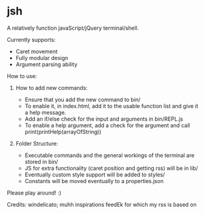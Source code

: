 # jsh
A relatively function javaScript/jQuery terminal/shell.

Currently supports:
  - Caret movement
  - Fully modular design
  - Argument parsing ability

How to use:

  1) How to add new commands:
      - Ensure that you add the new command to bin/
      - To enable it, in index.html, add it to the usable function list and
        give it a help message.
      - Add an if/else check for the input and arguments in bin/REPL.js 
      - To enable a help argument, add a check for the argument and call
        print(printHelp(arrayOfString))
  
  2) Folder Structure:
      - Executable commands and the general workings of the terminal are
        stored in bin/
      - JS for extra functionality (caret position and getting rss) will
        be in lib/
      - Eventually custom style support will be added to styles/
      - Constants will be moved eventually to a properties.json
      
  Please play around! :)
  
  Credits:
    windelicato; muhh inspirations
    feedEk for which my rss is based on
